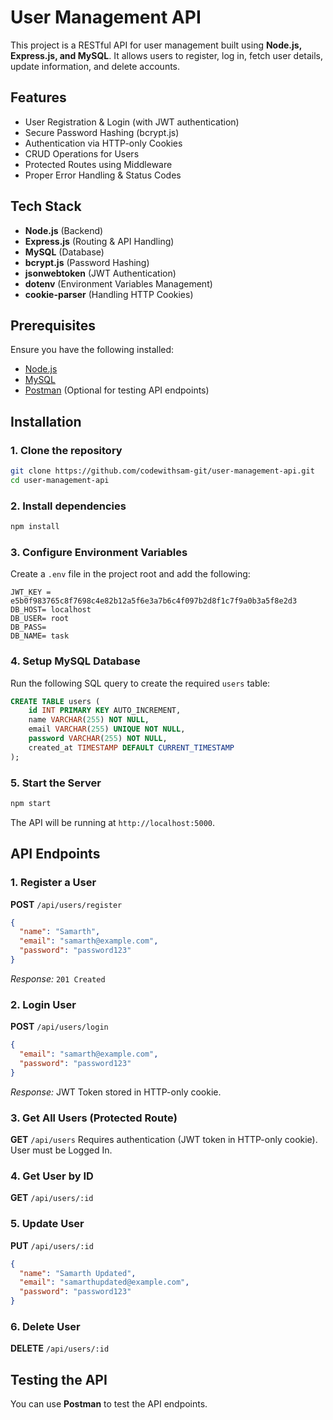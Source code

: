 # User Management API

This project is a RESTful API for user management built using **Node.js, Express.js, and MySQL**. It allows users to register, log in, fetch user details, update information, and delete accounts.

## Features
- User Registration & Login (with JWT authentication)
- Secure Password Hashing (bcrypt.js)
- Authentication via HTTP-only Cookies
- CRUD Operations for Users
- Protected Routes using Middleware
- Proper Error Handling & Status Codes

## Tech Stack
- **Node.js** (Backend)
- **Express.js** (Routing & API Handling)
- **MySQL** (Database)
- **bcrypt.js** (Password Hashing)
- **jsonwebtoken** (JWT Authentication)
- **dotenv** (Environment Variables Management)
- **cookie-parser** (Handling HTTP Cookies)

## Prerequisites
Ensure you have the following installed:
- [Node.js](https://nodejs.org/)
- [MySQL](https://www.mysql.com/)
- [Postman](https://www.postman.com/) (Optional for testing API endpoints)

## Installation
### 1. Clone the repository
```sh
git clone https://github.com/codewithsam-git/user-management-api.git
cd user-management-api
```
### 2. Install dependencies
```sh
npm install
```
### 3. Configure Environment Variables
Create a `.env` file in the project root and add the following:
```
JWT_KEY = e5b0f983765c8f7698c4e82b12a5f6e3a7b6c4f097b2d8f1c7f9a0b3a5f8e2d3
DB_HOST= localhost
DB_USER= root
DB_PASS=
DB_NAME= task

```

### 4. Setup MySQL Database
Run the following SQL query to create the required `users` table:
```sql
CREATE TABLE users (
    id INT PRIMARY KEY AUTO_INCREMENT,
    name VARCHAR(255) NOT NULL,
    email VARCHAR(255) UNIQUE NOT NULL,
    password VARCHAR(255) NOT NULL,
    created_at TIMESTAMP DEFAULT CURRENT_TIMESTAMP
);
```

### 5. Start the Server
```sh
npm start
```
The API will be running at `http://localhost:5000`.

## API Endpoints

### **1. Register a User**
**POST** `/api/users/register`
```json
{
  "name": "Samarth",
  "email": "samarth@example.com",
  "password": "password123"
}
```
_Response:_ `201 Created`

### **2. Login User**
**POST** `/api/users/login`
```json
{
  "email": "samarth@example.com",
  "password": "password123"
}
```
_Response:_ JWT Token stored in HTTP-only cookie.

### **3. Get All Users (Protected Route)**
**GET** `/api/users`
Requires authentication (JWT token in HTTP-only cookie).
User must be Logged In.

### **4. Get User by ID**
**GET** `/api/users/:id`

### **5. Update User**
**PUT** `/api/users/:id`
```json
{
  "name": "Samarth Updated",
  "email": "samarthupdated@example.com",
  "password": "password123"
}
```

### **6. Delete User**
**DELETE** `/api/users/:id`

## Testing the API
You can use **Postman** to test the API endpoints.

